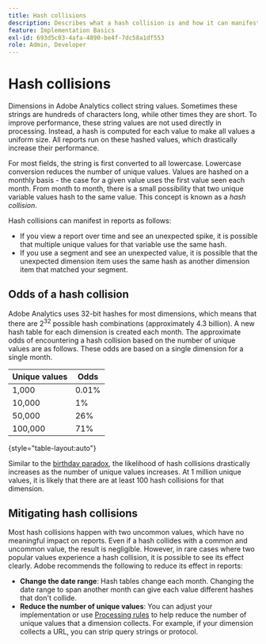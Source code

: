 ```yaml
---
title: Hash collisions
description: Describes what a hash collision is and how it can manifest.
feature: Implementation Basics
exl-id: 693d5c03-4afa-4890-be4f-7dc58a1df553
role: Admin, Developer
---
```

# Hash collisions

Dimensions in Adobe Analytics collect string values. Sometimes these strings are hundreds of characters long, while other times they are short. To improve performance, these string values are not used directly in processing. Instead, a hash is computed for each value to make all values a uniform size. All reports run on these hashed values, which drastically increase their performance.

For most fields, the string is first converted to all lowercase. Lowercase conversion reduces the number of unique values. Values are hashed on a monthly basis - the case for a given value uses the first value seen each month. From month to month, there is a small possibility that two unique variable values hash to the same value. This concept is known as a *hash collision*.

Hash collisions can manifest in reports as follows:

* If you view a report over time and see an unexpected spike, it is possible that multiple unique values for that variable use the same hash.
* If you use a segment and see an unexpected value, it is possible that the unexpected dimension item uses the same hash as another dimension item that matched your segment.

## Odds of a hash collision

Adobe Analytics uses 32-bit hashes for most dimensions, which means that there are 2<sup>32</sup> possible hash combinations (approximately 4.3 billion). A new hash table for each dimension is created each month. The approximate odds of encountering a hash collision based on the number of unique values are as follows. These odds are based on a single dimension for a single month.

| Unique values | Odds |
| --- | --- |
| 1,000 | 0.01% |
| 10,000 | 1% |
| 50,000 | 26% |
| 100,000 | 71% |

{style="table-layout:auto"}

Similar to the [birthday paradox](https://en.wikipedia.org/wiki/Birthday_problem), the likelihood of hash collisions drastically increases as the number of unique values increases. At 1 million unique values, it is likely that there are at least 100 hash collisions for that dimension.

## Mitigating hash collisions

Most hash collisions happen with two uncommon values, which have no meaningful impact on reports. Even if a hash collides with a common and uncommon value, the result is negligible. However, in rare cases where two popular values experience a hash collision, it is possible to see its effect clearly. Adobe recommends the following to reduce its effect in reports:

* **Change the date range**: Hash tables change each month. Changing the date range to span another month can give each value different hashes that don't collide.
* **Reduce the number of unique values**: You can adjust your implementation or use [Processing rules](/help/admin/tools/c-manage-report-suites/c-edit-report-suites/general/processing-rules/pr-overview.md) to help reduce the number of unique values that a dimension collects. For example, if your dimension collects a URL, you can strip query strings or protocol.

<!-- https://wiki.corp.adobe.com/pages/viewpage.action?spaceKey=OmniArch&title=Uniques -->
